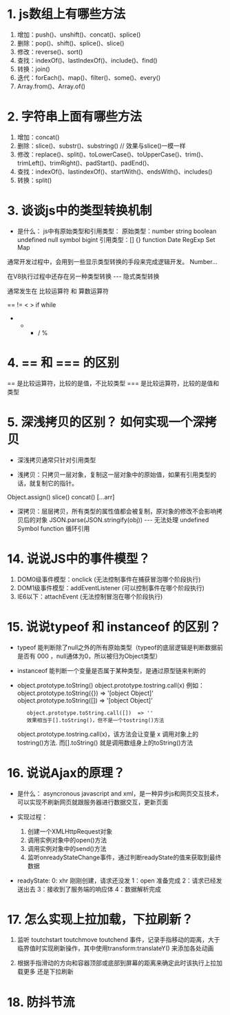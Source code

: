 # 1. js数组上有哪些方法

1. 增加：push()、unshift()、concat()、splice()
2. 删除：pop()、shift()、splice()、slice()
3. 修改：reverse()、sort()
4. 查找：indexOf()、lastIndexOf()、include()、find()
5. 转换：join()
6. 迭代：forEach()、map()、filter()、some()、every()
7. Array.from()、Array.of()

# 2. 字符串上面有哪些方法
1. 增加：concat()
2. 删除：slice()、substr()、substring() // 效果与slice()一模一样
3. 修改：replace()、split()、toLowerCase()、toUpperCase()、trim()、trimLeft()、trimRight()、padStart()、padEnd()、
4. 查找：indexOf()、lastindexOf()、startWith()、endsWith()、includes()
5. 转换：split()

# 3. 谈谈js中的类型转换机制
- 是什么：
js中有原始类型和引用类型：
原始类型：number string boolean undefined null symbol bigint
引用类型：[] {} function Date RegExp Set Map 

通常开发过程中，会用到一些显示类型转换的手段来完成逻辑开发。
Number...

在V8执行过程中还存在另一种类型转换 --- 隐式类型转换

通常发生在 比较运算符 和 算数运算符

==  !=  <  > if while 
+ - * / %

# 4. == 和 === 的区别
== 是比较运算符，比较的是值，不比较类型
=== 是比较运算符，比较的是值和类型

# 5. 深浅拷贝的区别？ 如何实现一个深拷贝
- 深浅拷贝通常只针对引用类型

- 浅拷贝：只拷贝一层对象，复制这一层对象中的原始值，如果有引用类型的话，就复制它的指针。

 Object.assign()  slice()    concat()  [...arr]

- 深拷贝：层层拷贝，所有类型的属性值都会被复制，原对象的修改不会影响拷贝后的对象
 JSON.parse(JSON.stringify(obj)) --- 无法处理 undefined Symbol function 循环引用


# 14. 说说JS中的事件模型？
1. DOM0级事件模型：onclick (无法控制事件在捕获冒泡哪个阶段执行)
2. DOM1级事件模型：addEventListener (可以控制事件在哪个阶段执行)
3. IE6以下：attachEvent (无法控制冒泡在哪个阶段执行)

# 15.  说说typeof 和 instanceof 的区别？
- typeof 
    能判断除了null之外的所有原始类型（typeof的底层逻辑是判断数据前是否有 000 ，null通体为0，所以被归为Object类型）

- instanceof
    能判断一个变量是否属于某种类型，是通过原型链来判断的

- object.prototype.toString()   object.prototype.tostring.call(x)
    例如：object.prototype.toString({})  => '[object Object]'
         object.prototype.toString([])  => '[object Object]'

         object.prototype.toString.call([])  => ''
         效果相当于[].toString()，但不是一个tostring()方法

    object.prototype.tostring.call(x)，该方法会让变量 x 调用对象上的tostring()方法.
    而[].toString()  就是调用数组身上的toString()方法
    
# 16. 说说Ajax的原理？
- 是什么：
    asyncronous javascript and xml，是一种异步js和网页交互技术，可以实现不刷新网页就跟服务器进行数据交互，更新页面

- 实现过程：
    1. 创建一个XMLHttpRequest对象
    2. 调用实例对象中的open()方法
    3. 调用实例对象中的send()方法
    4. 监听onreadyStateChange事件，通过判断readyState的值来获取到最终数据

- readyState:
0: xhr 刚刚创建，请求还没发
1：open 准备完成
2：请求已经发送出去
3：接收到了服务端的响应体
4：数据解析完成

# 17. 怎么实现上拉加载，下拉刷新？
1. 监听 toutchstart   toutchmove   toutchend  事件，记录手指移动的距离，大于临界值时实现刷新操作，其中使用transform:translateY() 来添加各处动画

2. 根据手指滑动的方向和容器顶部或底部到屏幕的距离来确定此时该执行上拉加载更多 还是下拉刷新

# 18. 防抖节流

